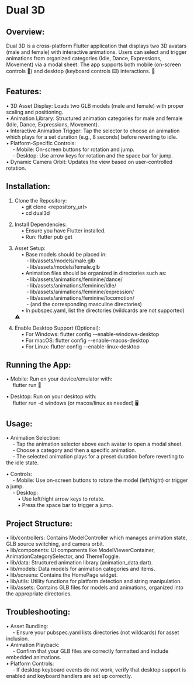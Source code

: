 Dual 3D
========

Overview:
---------
Dual 3D is a cross-platform Flutter application that displays two 3D avatars (male and female) with interactive animations. Users can select and trigger animations from organized categories (Idle, Dance, Expressions, Movement) via a modal sheet. The app supports both mobile (on-screen controls 📱) and desktop (keyboard controls ⌨️) interactions. 🚀

Features:
---------
• 3D Asset Display: Loads two GLB models (male and female) with proper scaling and positioning.  
• Animation Library: Structured animation categories for male and female (Idle, Dance, Expressions, Movement).  
• Interactive Animation Trigger: Tap the selector to choose an animation which plays for a set duration (e.g., 8 seconds) before reverting to idle.  
• Platform-Specific Controls:  
  - Mobile: On-screen buttons for rotation and jump.  
  - Desktop: Use arrow keys for rotation and the space bar for jump.  
• Dynamic Camera Orbit: Updates the view based on user-controlled rotation.

Installation:
-------------
1. Clone the Repository:  
  • git clone <repository_url>  
  • cd dual3d

2. Install Dependencies:  
  • Ensure you have Flutter installed.  
  • Run: flutter pub get

3. Asset Setup:  
  • Base models should be placed in:  
   - lib/assets/models/male.glb  
   - lib/assets/models/female.glb  
  • Animation files should be organized in directories such as:  
   - lib/assets/animations/feminine/dance/  
   - lib/assets/animations/feminine/idle/  
   - lib/assets/animations/feminine/expression/  
   - lib/assets/animations/feminine/locomotion/  
   - (and the corresponding masculine directories)  
  • In pubspec.yaml, list the directories (wildcards are not supported) ⚠️

4. Enable Desktop Support (Optional):  
  • For Windows: flutter config --enable-windows-desktop  
  • For macOS: flutter config --enable-macos-desktop  
  • For Linux: flutter config --enable-linux-desktop

Running the App:
----------------
• Mobile: Run on your device/emulator with:  
  flutter run 📱

• Desktop: Run on your desktop with:  
  flutter run -d windows   (or macos/linux as needed) 🖥️

Usage:
------
• Animation Selection:  
  - Tap the animation selector above each avatar to open a modal sheet.  
  - Choose a category and then a specific animation.  
  - The selected animation plays for a preset duration before reverting to the idle state.

• Controls:  
  - Mobile: Use on-screen buttons to rotate the model (left/right) or trigger a jump.  
  - Desktop:  
   • Use left/right arrow keys to rotate.  
   • Press the space bar to trigger a jump.

Project Structure:
------------------
• lib/controllers: Contains ModelController which manages animation state, GLB source switching, and camera orbit.  
• lib/components: UI components like ModelViewerContainer, AnimationCategorySelector, and ThemeToggle.  
• lib/data: Structured animation library (animation_data.dart).  
• lib/models: Data models for animation categories and items.  
• lib/screens: Contains the HomePage widget.  
• lib/utils: Utility functions for platform detection and string manipulation.  
• lib/assets: Contains GLB files for models and animations, organized into the appropriate directories.

Troubleshooting:
----------------
• Asset Bundling:  
  - Ensure your pubspec.yaml lists directories (not wildcards) for asset inclusion.  
• Animation Playback:  
  - Confirm that your GLB files are correctly formatted and include embedded animations.  
• Platform Controls:  
  - If desktop keyboard events do not work, verify that desktop support is enabled and keyboard handlers are set up correctly.
